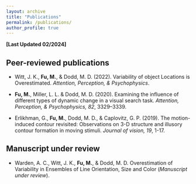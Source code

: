 ```yaml
---
layout: archive
title: "Publications"
permalink: /publications/
author_profile: true
---
```


**[Last Updated 02/2024]**

## Peer-reviewed publications

* Witt, J. K., **Fu, M.**, & Dodd, M. D. (2022). Variability of object Locations is Overestimated. <i>Attention, Perception, & Psychophysics</i>.

* **Fu, M.**, Miller, L. L. & Dodd, M. D. (2020). Examining the influence of different types of dynamic change in a visual search task. <i>Attention, Perception, & Psychophysics, 82</i>, 3329–3339. 

* Erlikhman, G., **Fu, M.**, Dodd, M. D., & Caplovitz, G. P. (2019). The motion-induced contour revisited: Observations on 3-D structure and illusory contour formation in moving stimuli. <i>Journal of vision, 19</i>, 1-17.

## Manuscript under review

* Warden, A. C., Witt, J. K., **Fu, M.**, & Dodd, M. D. Overestimation of Variability in Ensembles of Line Orientation, Size and Color (*Manuscript under review*).

<!-- {% if author.googlescholar %}
  You can also find my articles on <u><a href="{{author.googlescholar}}">my Google Scholar profile</a>.</u>
{% endif %}

{% include base_path %}

{% for post in site.publications reversed %}
  {% include archive-single.html %}
{% endfor %} -->
